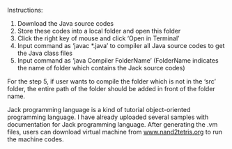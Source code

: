
Instructions:
1. Download the Java source codes 
2. Store these codes into a local folder and open this folder
3. Click the right key of mouse and click ‘Open in Terminal’
4. Input command as ‘javac *.java’ to compiler all Java source codes to get the Java class files
5. Input command as ‘java Compiler FolderName’ (FolderName indicates the name of folder which contains the Jack source codes)

For the step 5, if user wants to compile the folder which is not in the ‘src’ folder, the entire path of the folder should be added in front of the folder name. 

Jack programming language is a kind of tutorial object-oriented programming language. I have already uploaded several samples with documentation for Jack programming language. After generating the .vm files, users can download virtual machine from www.nand2tetris.org to run the machine codes.